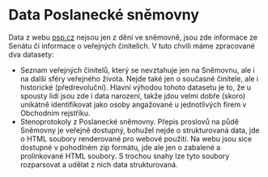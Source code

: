 # Data Poslanecké sněmovny
Data z webu [psp.cz](https://psp.cz) nejsou jen z dění ve sněmovně, jsou zde informace ze Senátu či informace o veřejných činitelích. V tuto chvíli máme zpracované dva datasety:

- Seznam veřejných činitelů, který se nevztahuje jen na Sněmovnu, ale i na další sféry veřejného života. Nejde také jen o současné činitele, ale i historické (předrevoluční). Hlavní výhodou tohoto datasetu je to, že u spousty lidí jsou zde i data narození, takže jdou velmi dobře (skoro) unikátně identifikovat jako osoby angažované u jednotlivých firem v Obchodním rejstříku.
- Stenoprotokoly z Poslanecké sněmovny. Přepis proslovů na půdě Sněmovny je veřejně dostupný, bohužel nejde o strukturovaná data, jde o HTML soubory renderované pro webové použití. Na webu jsou sice dostupné v pohodlném zip formátu, jde ale jen o zabalené a prolinkované HTML soubory. S trochou snahy lze tyto soubory rozparsovat a udělat z nich data strukturovaná.
